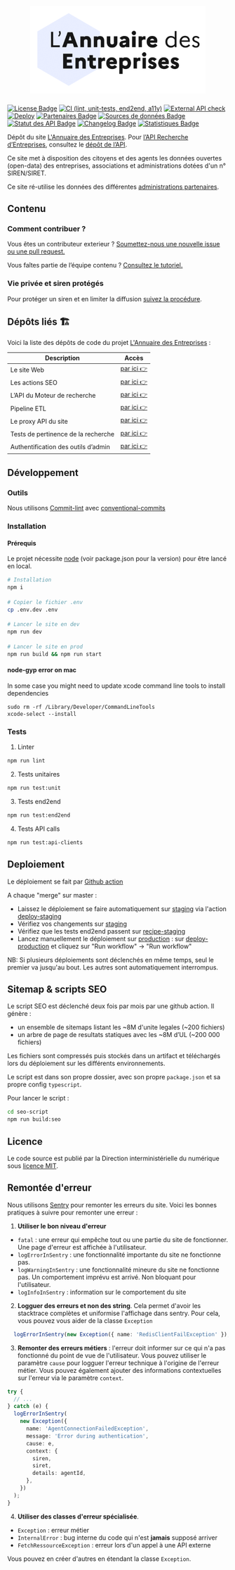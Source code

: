 <h1 align="center">
  <img src="https://github.com/annuaire-entreprises-data-gouv-fr/site/blob/main/public/images/annuaire-entreprises-paysage-large.gif" width="400px" />
</h1>

<a href="https://github.com/annuaire-entreprises-data-gouv-fr/site/blob/main/LICENSE"><img src="https://img.shields.io/github/license/annuaire-entreprises-data-gouv-fr/site.svg?color=green" alt="License Badge"></a>
[![CI (lint, unit-tests, end2end, a11y)](https://github.com/annuaire-entreprises-data-gouv-fr/site/actions/workflows/pre-merge.yml/badge.svg)](https://github.com/annuaire-entreprises-data-gouv-fr/site/actions/workflows/pre-merge.yml)
[![External API check](https://github.com/annuaire-entreprises-data-gouv-fr/site/actions/workflows/external-api-test.yml/badge.svg)](https://github.com/annuaire-entreprises-data-gouv-fr/site/actions/workflows/external-api-test.yml)
[![Deploy](https://github.com/annuaire-entreprises-data-gouv-fr/site/actions/workflows/deploy.yml/badge.svg)](https://github.com/annuaire-entreprises-data-gouv-fr/site/actions/workflows/deploy.yml)
<a href="https://annuaire-entreprises.data.gouv.fr/administration"><img src="https://img.shields.io/badge/Page-partenaires-blue.svg" alt="Partenaires Badge"></a>
<a href="https://annuaire-entreprises.data.gouv.fr/donnees/sources"><img src="https://img.shields.io/badge/Page-datasources-blue.svg" alt="Sources de données Badge"></a>
<a href="https://annuaire-entreprises.data.gouv.fr/donnees/api"><img src="https://img.shields.io/badge/Page-statuts-blue.svg" alt="Statut des API Badge"></a>
<a href="https://annuaire-entreprises.data.gouv.fr/historique-des-modifications"><img src="https://img.shields.io/badge/Page-changelog-blue.svg" alt="Changelog Badge"></a>
<a href="https://annuaire-entreprises.data.gouv.fr/a-propos/stats"><img src="https://img.shields.io/badge/Page-stats-blue.svg" alt="Statistiques Badge"></a>

Dépôt du site [L'Annuaire des Entreprises](https://annuaire-entreprises.data.gouv.fr). Pour [l’API Recherche d’Entreprises](https://www.data.gouv.fr/fr/dataservices/api-recherche-dentreprises/), consultez le [dépôt de l’API](https://github.com/annuaire-entreprises-data-gouv-fr/search-api).

Ce site met à disposition des citoyens et des agents les données ouvertes (open-data) des entreprises, associations et administrations dotées d'un n° SIREN/SIRET.

Ce site ré-utilise les données des différentes [administrations partenaires](https://annuaire-entreprises.data.gouv.fr/administration).

## Contenu

### Comment contribuer ?

Vous êtes un contributeur exterieur ? [Soumettez-nous une nouvelle issue ou une pull request.](https://github.com/annuaire-entreprises-data-gouv-fr/site/issues/new/choose)

Vous faîtes partie de l’équipe contenu ? [Consultez le tutoriel.](https://github.com/annuaire-entreprises-data-gouv-fr/site/tree/main/CONTRIBUTE-CONTENT.md)

### Vie privée et siren protégés

Pour protéger un siren et en limiter la diffusion [suivez la procédure](https://annuaire-entreprises.data.gouv.fr/faq/supprimer-donnees-personnelles-entreprise).

## Dépôts liés 🏗

Voici la liste des dépôts de code du projet [L'Annuaire des Entreprises](https://annuaire-entreprises.data.gouv.fr) :

| Description                         | Accès                                                                             |
| ----------------------------------- | --------------------------------------------------------------------------------- |
| Le site Web                         | [par ici 👉](https://github.com/annuaire-entreprises-data-gouv-fr/site)           |
| Les actions SEO                     | [par ici 👉](https://github.com/annuaire-entreprises-data-gouv-fr/seo)            |
| L’API du Moteur de recherche        | [par ici 👉](https://github.com/annuaire-entreprises-data-gouv-fr/search-api)     |
| Pipeline ETL                        | [par ici 👉](https://github.com/annuaire-entreprises-data-gouv-fr/search-infra)   |
| Le proxy API du site                | [par ici 👉](https://github.com/annuaire-entreprises-data-gouv-fr/api-proxy)      |
| Tests de pertinence de la recherche | [par ici 👉](https://github.com/annuaire-entreprises-data-gouv-fr/search-testing) |
| Authentification des outils d’admin | [par ici 👉](https://github.com/annuaire-entreprises-data-gouv-fr/admin-auth)     |

## Développement

### Outils

Nous utilisons [Commit-lint](https://commitlint.js.org/#/) avec [conventional-commits](https://www.conventionalcommits.org/en/v1.0.0-beta.2/#why-use-conventional-commits)

### Installation

#### Prérequis

Le projet nécessite [node](https://github.com/nvm-sh/nvm) (voir package.json pour la version) pour être lancé en local.

```bash
# Installation
npm i

# Copier le fichier .env
cp .env.dev .env

# Lancer le site en dev
npm run dev

# Lancer le site en prod
npm run build && npm run start
```

#### node-gyp error on mac

In some case you might need to update xcode command line tools to install dependencies
```
sudo rm -rf /Library/Developer/CommandLineTools
xcode-select --install
```


### Tests

1. Linter

```bash
npm run lint
```

2. Tests unitaires

```bash
npm run test:unit
```

3. Tests end2end

```bash
npm run test:end2end
```

4. Tests API calls

```bash
npm run test:api-clients
```

## Deploiement

Le déploiement se fait par [Github action](https://github.com/annuaire-entreprises-data-gouv-fr/site/actions)

A chaque "merge" sur master :

- Laissez le déploiement se faire automatiquement sur [staging](https://staging.annuaire-entreprises.data.gouv.fr) via l'action [deploy-staging](https://github.com/annuaire-entreprises-data-gouv-fr/site/actions/workflows/deploy-staging.yml)
- Vérifiez vos changements sur [staging](https://staging.annuaire-entreprises.data.gouv.fr)
- Vérifiez que les tests end2end passent sur [recipe-staging](https://github.com/annuaire-entreprises-data-gouv-fr/site/actions/workflows/recipe-staging.yml)
- Lancez manuellement le déploiement sur [production](https://annuaire-entreprises.data.gouv.fr) : sur [deploy-production](https://github.com/annuaire-entreprises-data-gouv-fr/site/actions/workflows/deploy-production.yml) et cliquez sur "Run workflow" -> "Run workflow"

NB: Si plusieurs déploiements sont déclenchés en même temps, seul le premier va jusqu'au bout. Les autres sont automatiquement interrompus.

## Sitemap & scripts SEO

Le script SEO est déclenché deux fois par mois par une github action.
Il génère :

- un ensemble de sitemaps listant les ~8M d'unite legales (~200 fichiers)
- un arbre de page de resultats statiques avec les ~8M d’UL (~200 000 fichiers)

Les fichiers sont compressés puis stockés dans un artifact et téléchargés lors du déploiement sur les différents environnements.

Le script est dans son propre dossier, avec son propre `package.json` et sa propre config `typescript`.

Pour lancer le script :

```bash
cd seo-script
npm run build:seo
```

## Licence

Le code source est publié par la Direction interministérielle du numérique sous [licence MIT](LICENSE).

## Remontée d'erreur

Nous utilisons [Sentry](https://errors.data.gouv) pour remonter les erreurs du site. Voici les bonnes pratiques à suivre pour remonter une erreur :

1. **Utiliser le bon niveau d'erreur**

- `fatal` : une erreur qui empêche tout ou une partie du site de fonctionner. Une page d'erreur est affichée à l'utilisateur.
- `logErrorInSentry` : une fonctionnalité importante du site ne fonctionne pas.
- `logWarningInSentry` : une fonctionnalité mineure du site ne fonctionne pas. Un comportement imprévu est arrivé. Non bloquant pour l'utilisateur.
- `logInfoInSentry` : information sur le comportement du site

2. **Logguer des erreurs et non des string**. Cela permet d'avoir les stacktrace complètes et uniformise l'affichage dans sentry. Pour cela, vous pouvez vous aider de la classe `Exception`

```typescript
  logErrorInSentry(new Exception({ name: 'RedisClientFailException' });
```

3. **Remonter des erreurs métiers** : l'erreur doit informer sur ce qui n'a pas fonctionné du point de vue de l'utilisateur. Vous pouvez utiliser le paramètre `cause` pour logguer l'erreur technique à l'origine de l'erreur métier. Vous pouvez également ajouter des informations contextuelles sur l'erreur via le paramètre `context`.

```typescript
try {
  // ...
} catch (e) {
  logErrorInSentry(
    new Exception({
      name: 'AgentConnectionFailedException',
      message: 'Error during authentication',
      cause: e,
      context: {
        siren,
        siret,
        details: agentId,
      },
    })
  );
}
```

4. **Utiliser des classes d'erreur spécialisée**.

- `Exception` : erreur métier
- `InternalError` : bug interne du code qui n'est **jamais** supposé arriver
- `FetchRessourceException` : erreur lors d'un appel à une API externe

Vous pouvez en créer d'autres en étendant la classe `Exception`.
